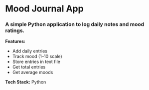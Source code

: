 <h1>Mood Journal App</h1>
<h3> A simple Python application to log daily notes and mood ratings.</h3>
<p><b>Features:</b></p>
<ul>
<li>Add daily entries</li>
<li>Track mood (1–10 scale)</li>
<li>Store entries in text file</li>
<li>Get total entries</li>
<li>Get average moods</li>
</ul>
<p><b>Tech Stack:</b> Python</p>

